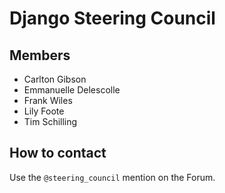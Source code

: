 # Django Steering Council

## Members

- Carlton Gibson
- Emmanuelle Delescolle
- Frank Wiles
- Lily Foote
- Tim Schilling

## How to contact

Use the `@steering_council` mention on the Forum.
